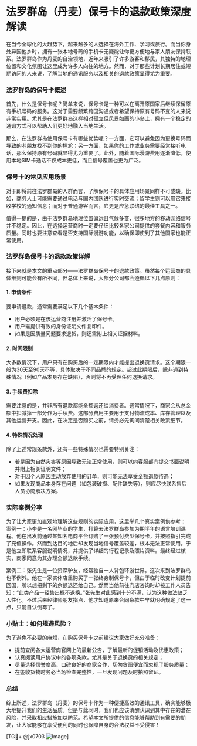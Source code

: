 # 法罗群岛（丹麦）保号卡的退款政策深度解读

在当今全球化的大趋势下，越来越多的人选择在海外工作、学习或旅行。而当你身处异国他乡时，拥有一张本地号码的手机卡无疑能让你更方便地与家人朋友保持联系。法罗群岛作为丹麦的自治领地，近年来吸引了许多游客和移民，其独特的地理位置和文化氛围让这里成为许多人向往的地方。然而，对于那些计划长期居住或短期访问的人来说，了解当地的通讯服务以及相关的退款政策显得尤为重要。

### 法罗群岛的保号卡概述

首先，什么是保号卡呢？简单来说，保号卡是一种可以在离开原国家后继续保留原有手机号码的服务。这对于需要频繁跨国沟通或者希望保持原有号码不变的人来说非常实用。尤其是在法罗群岛这样相对孤立但风景如画的小岛上，拥有一个稳定的通讯方式可以帮助人们更好地融入当地生活。

那么，在法罗群岛使用保号卡有哪些优势呢？一方面，它可以避免因为更换号码而导致的老朋友找不到你的尴尬；另一方面，如果你的工作或业务需要经常接听电话，那么保持原有号码就显得尤为重要了。此外，随着国际漫游费用逐渐降低，使用本地SIM卡通话不仅成本更低，而且信号覆盖也更为广泛。

### 保号卡的常见应用场景

对于即将前往法罗群岛的人群而言，了解保号卡的具体应用场景同样不可或缺。比如，商务人士可能需要通过电话与国内团队进行实时交流；留学生则可以用它来接收学校的通知信息；而对于普通游客而言，它更是应急联络的最佳工具之一。

值得一提的是，由于法罗群岛地理位置偏远且气候多变，很多地方的移动网络信号并不稳定。因此，在选择运营商时一定要仔细比较各家公司提供的套餐内容和服务质量。同时也要注意查看是否支持国际漫游功能，以确保即使到了其他国家也能正常使用。

### 法罗群岛保号卡的退款政策详解

接下来就是本文的重点部分——法罗群岛保号卡的退款政策。虽然每个运营商的具体细则可能会有所不同，但总体上来说，大部分公司都会遵循以下几点原则：

#### 1. 申请条件
要申请退款，通常需要满足以下几个基本条件：
- 用户必须是在该运营商注册并激活了保号卡。
- 用户需提供有效的身份证明文件复印件。
- 如果是因质量问题要求退货，则还需附上相关证据材料。

#### 2. 时间限制
大多数情况下，用户只有在购买后的一定期限内才能提出退换货请求。这个期限一般为30天至90天不等，具体取决于不同品牌的规定。超过此期限后，除非遇到特殊情况（例如产品本身存在缺陷），否则将不再受理任何退换请求。

#### 3. 手续费扣除
需要注意的是，并非所有退款都能全额返还给消费者。通常情况下，商家会从总金额中扣减掉一部分作为手续费。这部分费用主要用于支付物流成本、库存管理以及其他运营开支。因此，在决定是否购买之前，请务必先询问清楚相关政策细节。

#### 4. 特殊情况处理
除了上述常规条款外，还有一些特殊情况也需要特别关注：
- 若是因为自然灾害等原因导致无法正常使用，则可以向客服部门提交书面说明并附上相关证明文件；
- 对于因个人原因主动放弃使用的订单，则可能无法享受全额退款待遇；
- 如果发现商品本身存在问题（如包装破损、配件缺失等），则应尽快联系售后人员协商解决方案。

### 实际案例分享

为了让大家更加直观地理解这些规则的实际应用，这里举几个真实案例供参考：
案例一：小李是一名刚毕业的学生，打算去法罗群岛参加为期半年的语言培训课程。他在出发前通过某知名电商平台订购了一张预付费型保号卡，并按照指引完成了充值操作。然而到达目的地后却发现当地信号覆盖较差，根本无法正常使用。于是他立即联系客服说明情况，并提供了详细的行程记录及照片资料。最终经过核实，商家同意为其办理全额退款手续。

案例二：张先生是一位资深驴友，经常独自一人背包环游世界。这次来到法罗群岛也不例外。他在一家实体店里购买了一张终身制保号卡，但由于临时改变计划提前回国，所以想把剩下的余额退还给自己。然而当他前往门店咨询时却被工作人员告知：“此类产品一经售出概不退换。”张先生对此感到十分不满，认为这种做法缺乏人性化。不过后来经律师朋友指点，他才知道原来合同条款中早就明确规定了这一点，只能自认倒霉了。

### 小贴士：如何规避风险？

为了避免不必要的麻烦，在购买保号卡之前建议大家做好充分准备：
- 提前查阅各大运营商官网上的最新公告，了解最新的促销活动及优惠政策；
- 认真阅读用户协议中的各项条款，尤其是关于退换货的相关规定；
- 尽量选择信誉度高、口碑良好的商家合作，切勿贪图便宜而忽视了服务质量；
- 在签收货物时务必当场检查完整性，一旦发现问题及时拍照留证。

### 总结

综上所述，法罗群岛（丹麦）的保号卡作为一种便捷高效的通讯工具，确实能够极大地提升我们的生活品质。但是与此同时，我们也应该清醒认识到其中存在的潜在风险，并采取相应措施加以防范。希望本文所提供的信息能够帮助到有需要的朋友，让大家能够在享受便利的同时也保障自身的合法权益不受侵害！

[TG💪+ @jx0703 ![Image](https://github.com/user-attachments/assets/dbca1d08-cadb-493c-b0ec-ad6f7a83f270)]